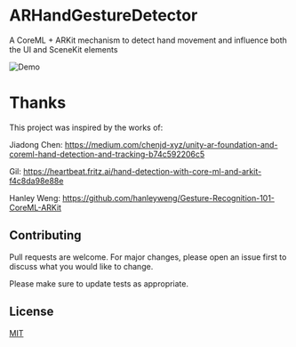 # ARHandGestureDetector
A CoreML + ARKit mechanism to detect hand movement and influence both the UI and SceneKit elements


![Demo](HandCursor.gif)

# Thanks
This project was inspired by the works of:

Jiadong Chen:
https://medium.com/chenjd-xyz/unity-ar-foundation-and-coreml-hand-detection-and-tracking-b74c592206c5

Gil:
https://heartbeat.fritz.ai/hand-detection-with-core-ml-and-arkit-f4c8da98e88e

Hanley Weng:
https://github.com/hanleyweng/Gesture-Recognition-101-CoreML-ARKit


## Contributing
Pull requests are welcome. For major changes, please open an issue first to discuss what you would like to change.

Please make sure to update tests as appropriate.

## License
[MIT](https://choosealicense.com/licenses/mit/)
